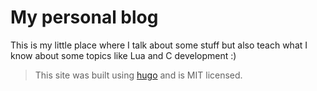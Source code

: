 # My personal blog

This is my little place where I talk about some stuff but also
teach what I know about some topics like Lua and C development :)

> This site was built using [hugo](https://github.com/gohugoio/hugo) and is MIT licensed.
